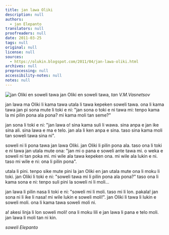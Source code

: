 ```yaml
---
title: jan lawa Oliki
description: null
authors:
  - jan Elepanto
translators: null
proofreaders: null
date: 2011-03-25
tags: null
original: null
license: null
sources:
  - https://olukin.blogspot.com/2011/04/jan-lawa-oliki.html
archives: null
preprocessing: null
accessibility-notes: null
notes: null
---
```


<!-- "Arrival of Rurik to Ladoga" by Viktor Vasnetsov. Public Domain. -->
![jan Oliki en soweli tawa](https://upload.wikimedia.org/wikipedia/commons/1/15/Prizvanievaryagov.jpg)
jan Oliki en soweli tawa, *tan V.M.Vasnetsov*

jan lawa ma Oliki li kama tawa utala li tawa kepeken soweli tawa. ona li kama tawa jan pi sona mute li toki e ni: "jan sona o toki e ni tawa mi: tenpo kama la mi pilin pona ala pona? mi kama moli tan seme?"

jan sona li toki e ni: "jan lawa o! sina kama suli li wawa. sina anpa e jan ike sina ali. sina lawa e ma e telo. jan ala li ken anpa e sina. taso sina kama moli tan soweli tawa sina ni".

soweli ni li pona tawa jan lawa Oliki. jan Oliki li pilin pona ala. taso ona li toki e ni tawa jan utala mute ona: "jan mi o pana e soweli ante tawa mi. o weka e soweli ni tan poka mi. mi wile ala tawa kepeken ona. mi wile ala lukin e ni. taso mi wile e ni: ona li pilin pona".

utala li pini. tenpo sike mute pini la jan Oliki en jan utala mute ona li moku li toki. jan Oliki li toki e ni: "soweli tawa mi li pilin pona ala pona?" taso ona li kama sona e ni: tenpo suli pini la soweli ni li moli…

jan lawa li pilin nasa li toki e ni: "soweli mi li moli. taso mi li lon. pakala! jan sona ni li ike li nasa! mi wile lukin e soweli moli!". jan Oliki li tawa li lukin e soweli moli. ona li kama tawa soweli moli ni.

a! akesi linja li lon soweli moli! ona li moku lili e jan lawa li pana e telo moli. jan lawa li moli tan ni kin.

*soweli Elepanto*
